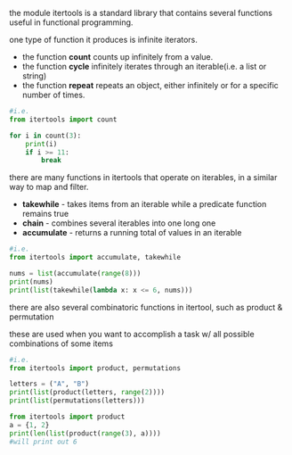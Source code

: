 the module itertools is a standard library that contains several functions useful in functional programming.

one type of function it produces is infinite iterators.

-   the function **count** counts up infinitely from a value.
-   the function **cycle** infinitely iterates through an iterable(i.e. a list or string)
-   the function **repeat** repeats an object, either infinitely or for a specific number of times.

```python
#i.e.
from itertools import count

for i in count(3):
	print(i)
	if i >= 11:
		break
```

there are many functions in itertools that operate on iterables, in a similar way to map and filter.

-   **takewhile** - takes items from an iterable while a predicate function remains true
-   **chain** - combines several iterables into one long one
-   **accumulate** - returns a running total of values in an iterable

```python
#i.e.
from itertools import accumulate, takewhile

nums = list(accumulate(range(8)))
print(nums)
print(list(takewhile(lambda x: x <= 6, nums)))
```

there are also several combinatoric functions in itertool, such as product & permutation

these are used when you want to accomplish a task w/ all possible combinations of some items

```python
#i.e.
from itertools import product, permutations

letters = ("A", "B")
print(list(product(letters, range(2))))
print(list(permutations(letters)))
```

```python
from itertools import product
a = {1, 2}
print(len(list(product(range(3), a))))
#will print out 6
```